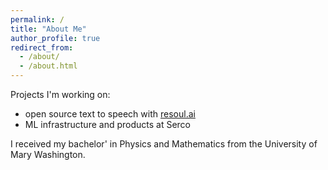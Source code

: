 ```yaml
---
permalink: /
title: "About Me"
author_profile: true
redirect_from: 
  - /about/
  - /about.html
---
```



Projects I'm working on:

- open source text to speech with [resoul.ai](https://github.com/resoul-ai) 
- ML infrastructure and products at Serco


I received my bachelor' in Physics and Mathematics from the University of Mary Washington.
